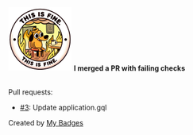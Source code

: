 <img src="https://github.com/my-badges/my-badges/blob/master/badges/this-is-fine/this-is-fine.png?raw=true" alt="I merged a PR with failing checks" title="I merged a PR with failing checks" width="128">
<strong>I merged a PR with failing checks</strong>
<br><br>

Pull requests:

- <a href="https://github.com/Abirdcfly/arcadia/pull/3">#3</a>: Update application.gql


Created by <a href="https://github.com/my-badges/my-badges">My Badges</a>